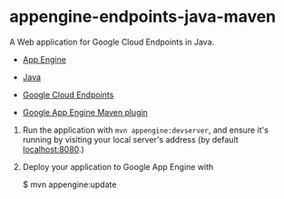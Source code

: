 appengine-endpoints-java-maven
=============================================

A Web application for Google Cloud Endpoints in Java.

- [App Engine][1]

- [Java][2]

- [Google Cloud Endpoints][3]
- [Google App Engine Maven plugin][4]


1. Run the application with `mvn appengine:devserver`, and ensure it's
   running by visiting your local server's address (by default
   [localhost:8080][5].)

1. Deploy your application to Google App Engine with

   $ mvn appengine:update

[1]: https://developers.google.com/appengine
[2]: http://java.com/en/
[3]: https://developers.google.com/appengine/docs/java/endpoints/
[4]: https://developers.google.com/appengine/docs/java/tools/maven
[5]: https://localhost:8080/
[6]: https://console.developers.google.com/
